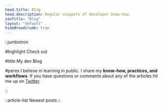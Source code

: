 ```yaml
---
head.title: Blog
head.description: Regular snippets of developer know-how.
navTitle: "Blog"
layout: "default"
hideBreadcrumb: true
---
```


::jumbotron

#highlight
Check out

#title
My dev Blog

#perex
I believe in learning in public. I share my **know-how, practices, and workflows**. If you have questions or comments about any of the articles hit me up on [Twitter](https://twitter.com/maceksimondev).

::

::article-list
Newest posts
::
